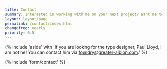 ```yaml
---
title: Contact
summary: Interested in working with me on your next project? Want me to speak at your next event? Maybe you have a question you think I might be able to anwer. Either way, get in touch using the form below.
layout: layout/page
permalink: /contact/index.html
changefreq: yearly
priority: 0.5
---
```

{% include 'aside' with 'If you are looking for the type designer, Paul Lloyd, I am not he! You can contact him via <foundry@greater-albion.com>.'
%}

{% include 'form/contact' %}
